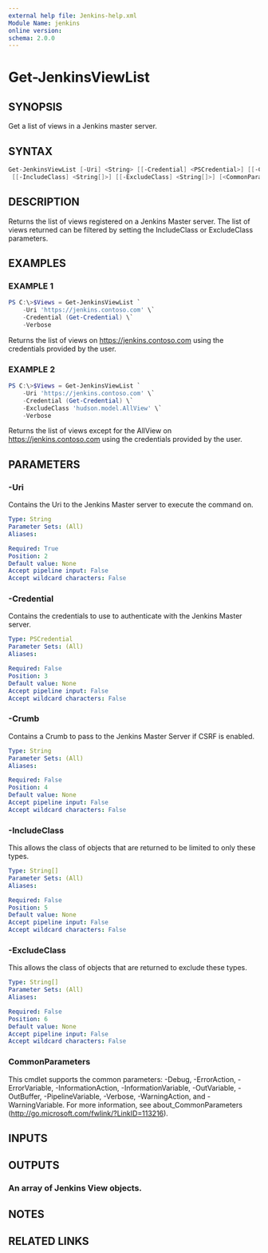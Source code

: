 ```yaml
---
external help file: Jenkins-help.xml
Module Name: jenkins
online version:
schema: 2.0.0
---
```


# Get-JenkinsViewList

## SYNOPSIS

Get a list of views in a Jenkins master server.

## SYNTAX

```powershell
Get-JenkinsViewList [-Uri] <String> [[-Credential] <PSCredential>] [[-Crumb] <String>]
 [[-IncludeClass] <String[]>] [[-ExcludeClass] <String[]>] [<CommonParameters>]
```

## DESCRIPTION

Returns the list of views registered on a Jenkins Master server.
The list of views returned can be filtered by
setting the IncludeClass or ExcludeClass parameters.

## EXAMPLES

### EXAMPLE 1

```powershell
PS C:\>$Views = Get-JenkinsViewList `
    -Uri 'https://jenkins.contoso.com' \`
    -Credential (Get-Credential) \`
    -Verbose
```

Returns the list of views on https://jenkins.contoso.com using the credentials provided by the user.

### EXAMPLE 2

```powershell
PS C:\>$Views = Get-JenkinsViewList `
    -Uri 'https://jenkins.contoso.com' \`
    -Credential (Get-Credential) \`
    -ExcludeClass 'hudson.model.AllView' \`
    -Verbose
```

Returns the list of views except for the AllView on https://jenkins.contoso.com using the credentials provided
by the user.

## PARAMETERS

### -Uri

Contains the Uri to the Jenkins Master server to execute the command on.

```yaml
Type: String
Parameter Sets: (All)
Aliases:

Required: True
Position: 2
Default value: None
Accept pipeline input: False
Accept wildcard characters: False
```

### -Credential

Contains the credentials to use to authenticate with the Jenkins Master server.

```yaml
Type: PSCredential
Parameter Sets: (All)
Aliases:

Required: False
Position: 3
Default value: None
Accept pipeline input: False
Accept wildcard characters: False
```

### -Crumb

Contains a Crumb to pass to the Jenkins Master Server if CSRF is enabled.

```yaml
Type: String
Parameter Sets: (All)
Aliases:

Required: False
Position: 4
Default value: None
Accept pipeline input: False
Accept wildcard characters: False
```

### -IncludeClass

This allows the class of objects that are returned to be limited to only these types.

```yaml
Type: String[]
Parameter Sets: (All)
Aliases:

Required: False
Position: 5
Default value: None
Accept pipeline input: False
Accept wildcard characters: False
```

### -ExcludeClass

This allows the class of objects that are returned to exclude these types.

```yaml
Type: String[]
Parameter Sets: (All)
Aliases:

Required: False
Position: 6
Default value: None
Accept pipeline input: False
Accept wildcard characters: False
```

### CommonParameters

This cmdlet supports the common parameters: -Debug, -ErrorAction, -ErrorVariable, -InformationAction, -InformationVariable, -OutVariable, -OutBuffer, -PipelineVariable, -Verbose, -WarningAction, and -WarningVariable.
For more information, see about_CommonParameters (http://go.microsoft.com/fwlink/?LinkID=113216).

## INPUTS

## OUTPUTS

### An array of Jenkins View objects.

## NOTES

## RELATED LINKS
